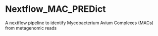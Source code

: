 # Nextflow_MAC_PREDict
A nextflow pipeline to identify Mycobacterium Avium Complexes (MACs) from metagenomic reads
